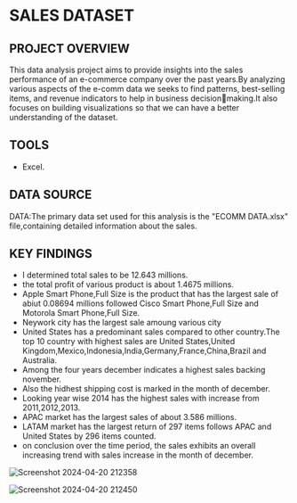 # SALES DATASET

## PROJECT OVERVIEW

This data analysis project aims to provide insights into the sales performance of an e-commerce company over the past years.By analyzing various aspects of the e-comm data we seeks to find patterns, best-selling items, and revenue indicators to help in business decisionmaking.It also focuses on building visualizations so that we can have a better understanding of the dataset.

## TOOLS

- Excel.

## DATA SOURCE

DATA:The primary data set used for this analysis is the "ECOMM DATA.xlsx" file,containing detailed information about the sales.

## KEY FINDINGS
- I determined total sales to be 12.643 millions.
- the total profit of various product is about 1.4675 millions.
- Apple Smart Phone,Full Size is the product that has the largest sale of abiut 0.08694 millions followed Cisco Smart Phone,Full Size and Motorola Smart Phone,Full Size.
- Neywork city has the largest sale amoung various city
- United States has a predominant sales compared to other country.The top 10 country with highest sales are United States,United Kingdom,Mexico,Indonesia,India,Germany,France,China,Brazil and Australia.
- Among the four years december indicates a highest sales backing november.
- Also the hidhest shipping cost is marked in the month of december.
- Looking year wise 2014 has the highest sales with increase from 2011,2012,2013.
- APAC market has the largest sales of about 3.586 millions.
- LATAM market has the largest return of 297 items follows APAC and United States by 296 items counted.
- on conclusion over the time period, the sales exhibits an overall increasing trend with sales increase in the month of december.

![Screenshot 2024-04-20 212358](https://github.com/gopikagopuzz/AFAME-TECHNOLOGIES/assets/167605193/e1ff083c-6162-43cb-a912-89d70c6f9579)

![Screenshot 2024-04-20 212450](https://github.com/gopikagopuzz/AFAME-TECHNOLOGIES/assets/167605193/e1b065dd-ee98-4f76-b43f-58f9ed4ed9e0)

